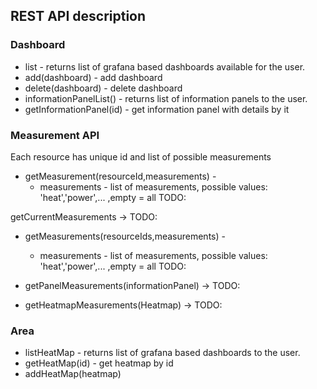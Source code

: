 ## REST API description


### Dashboard

* list - returns list of grafana based dashboards available for the user. 
* add(dashboard) - add dashboard
* delete(dashboard) - delete dashboard
* informationPanelList() - returns list of information panels to the user. 
* getInformationPanel(id) - get information panel with details by it
 
### Measurement API
Each resource has unique id and  list of possible measurements

* getMeasurement(resourceId,measurements) -
    * measurements - list of measurements, possible values: 'heat','power',...  ,empty = all TODO:

getCurrentMeasurements -> TODO:

* getMeasurements(resourceIds,measurements) -
    * measurements - list of measurements, possible values: 'heat','power',...  ,empty = all TODO:

* getPanelMeasurements(informationPanel)  -> TODO:
* getHeatmapMeasurements(Heatmap)  -> TODO:

### Area 
* listHeatMap  - returns list of grafana based dashboards to the user. 
* getHeatMap(id) -  get heatmap by id
* addHeatMap(heatmap)
      